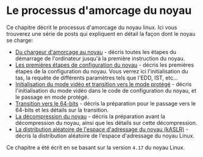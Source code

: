 # Le processus d'amorcage du noyau

Ce chapitre décrit le processus d'amorcage du noyau linux. Ici vous trouverez une série de posts qui expliquent en détail la façon dont le noyau se charge:
 
* [Du chargeur d'amorcage au noyau](linux-bootstrap-1.md) - décris toutes les étapes du démarrage de l'ordinateur jusqu'à la première instruction du noyau. 
* [Les premières étapes de configuration du noyau](linux-bootstrap-2.md) - décris les premières étapes de la configuration du noyau. Vous verrez ici l'initialisation du tas, la requête de différents paramètres tels que l'EDD, IST, etc...
* [Initialisation du mode vidéo et transition vers le mode protégé](linux-bootstrap-3.md) - décris l'initialisation du mode vidéo dans le code de configuration du noyau, et le passage en mode protégé.
* [Transition vers le 64-bits](linux-bootstrap-4.md) - décris la préparation pour le passage vers le 64-bits et les détails sur la transition.
* [La décompression du noyau](linux-bootstrap-5.md) - décris la préparation avant la décompression du noyau, ainsi que les détails sur cette décompression.
* [La distribution aléatoire de l'espace d'adressage du noyau (kASLR)](linux-bootstrap-6.md) - décris la distribution aléatoire de l'espace d'adressage du noyau Linux.

Ce chapitre a été écrit en se basant sur la version ``4.17`` du noyau Linux.
